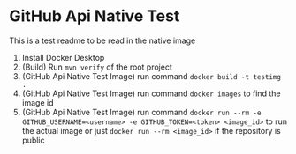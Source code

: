 # GitHub Api Native Test

This is a test readme to be read in the native image

1. Install Docker Desktop
2. (Build) Run `mvn verify` of the root project
3. (GitHub Api Native Test Image) run command `docker build -t testimg .`
4. (GitHub Api Native Test Image) run command `docker images` to find the image id
5. (GitHub Api Native Test Image) run command `docker run --rm -e GITHUB_USERNAME=<username> -e GITHUB_TOKEN=<token> <image_id>` to run the actual image or just `docker run --rm <image_id>` if the repository is public
